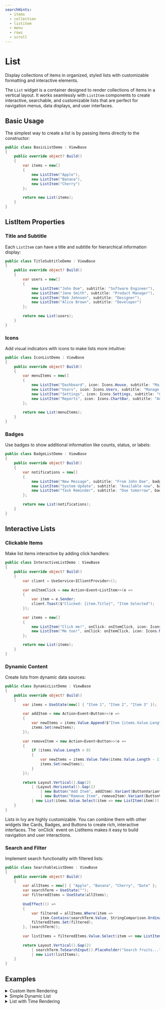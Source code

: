 ```yaml
---
searchHints:
  - items
  - collection
  - listitem
  - menu
  - rows
  - scroll
---
```


# List

<Ingress>
Display collections of items in organized, styled lists with customizable formatting and interactive elements.
</Ingress>

The `List` widget is a container designed to render collections of items in a vertical layout. It works seamlessly with `ListItem` components to create interactive, searchable, and customizable lists that are perfect for navigation menus, data displays, and user interfaces.

## Basic Usage

The simplest way to create a list is by passing items directly to the constructor:

```csharp demo-below
public class BasicListDemo : ViewBase
{
    public override object? Build()
    {
        var items = new[]
        {
            new ListItem("Apple"),
            new ListItem("Banana"),
            new ListItem("Cherry")
        };
        
        return new List(items);
    }
}
```

## ListItem Properties

### Title and Subtitle

Each `ListItem` can have a title and subtitle for hierarchical information display:

```csharp demo-tabs
public class TitleSubtitleDemo : ViewBase
{
    public override object? Build()
    {
        var users = new[]
        {
            new ListItem("John Doe", subtitle: "Software Engineer"),
            new ListItem("Jane Smith", subtitle: "Product Manager"),
            new ListItem("Bob Johnson", subtitle: "Designer"),
            new ListItem("Alice Brown", subtitle: "Developer")
        };
        
        return new List(users);
    }
}
```

### Icons

Add visual indicators with icons to make lists more intuitive:

```csharp demo-tabs
public class IconListDemo : ViewBase
{
    public override object? Build()
    {
        var menuItems = new[]
        {
            new ListItem("Dashboard", icon: Icons.House, subtitle: "Main overview"),
            new ListItem("Users", icon: Icons.Users, subtitle: "Manage users"),
            new ListItem("Settings", icon: Icons.Settings, subtitle: "Configuration"),
            new ListItem("Reports", icon: Icons.ChartBar, subtitle: "Analytics")
        };
        
        return new List(menuItems);
    }
}
```

### Badges

Use badges to show additional information like counts, status, or labels:

```csharp demo-tabs
public class BadgeListDemo : ViewBase
{
    public override object? Build()
    {
        var notifications = new[]
        {
            new ListItem("New Message", subtitle: "From John Doe", badge: "3"),
            new ListItem("System Update", subtitle: "Available now", badge: "!"),
            new ListItem("Task Reminder", subtitle: "Due tomorrow", badge: "5")
        };
        
        return new List(notifications);
    }
}
```

## Interactive Lists

### Clickable Items

Make list items interactive by adding click handlers:

```csharp demo-tabs
public class InteractiveListDemo : ViewBase
{
    public override object? Build()
    {
        var client = UseService<IClientProvider>();
        
        var onItemClick = new Action<Event<ListItem>>(e =>
        {
            var item = e.Sender;
            client.Toast($"Clicked: {item.Title}", "Item Selected");
        });
        
        var items = new[]
        {
            new ListItem("Click me!", onClick: onItemClick, icon: Icons.MousePointer),
            new ListItem("Me too!", onClick: onItemClick, icon: Icons.MousePointer)
        };

        return new List(items);
    }
}
```

### Dynamic Content

Create lists from dynamic data sources:

```csharp demo-tabs
public class DynamicListDemo : ViewBase
{
    public override object? Build()
    {
        var items = UseState(new[] { "Item 1", "Item 2", "Item 3" });
        
        var addItem = new Action<Event<Button>>(e =>
        {
            var newItems = items.Value.Append($"Item {items.Value.Length + 1}").ToArray();
            items.Set(newItems);
        });
        
        var removeItem = new Action<Event<Button>>(e =>
        {
            if (items.Value.Length > 0)
            {
                var newItems = items.Value.Take(items.Value.Length - 1).ToArray();
                items.Set(newItems);
            }
        });
        
        return Layout.Vertical().Gap(2)
            | (Layout.Horizontal().Gap(1)
                | new Button("Add Item", addItem).Variant(ButtonVariant.Secondary)
                | new Button("Remove Item", removeItem).Variant(ButtonVariant.Destructive))
            | new List(items.Value.Select(item => new ListItem(item)));
    }
}
```

<Callout type="info">
Lists in Ivy are highly customizable. You can combine them with other widgets like Cards, Badges, and Buttons to create rich, interactive interfaces. The `onClick` event on ListItems makes it easy to build navigation and user interactions.
</Callout>

### Search and Filter

Implement search functionality with filtered lists:

```csharp demo-tabs
public class SearchableListDemo : ViewBase
{
    public override object? Build()
    {
        var allItems = new[] { "Apple", "Banana", "Cherry", "Date" };
        var searchTerm = UseState("");
        var filteredItems = UseState(allItems);
        
        UseEffect(() =>
        {
            var filtered = allItems.Where(item => 
                item.Contains(searchTerm.Value, StringComparison.OrdinalIgnoreCase)).ToArray();
            filteredItems.Set(filtered);
        }, [searchTerm]);
        
        var listItems = filteredItems.Value.Select(item => new ListItem(item));
        
        return Layout.Vertical().Gap(2)
            | searchTerm.ToSearchInput().Placeholder("Search fruits...")
            | new List(listItems);
    }
}
```

<WidgetDocs Type="Ivy.List" ExtensionTypes="Ivy.WidgetBaseExtensions" SourceUrl="https://github.com/Ivy-Interactive/Ivy-Framework/blob/main/Ivy/Widgets/Lists/List.cs"/>

## Examples

<Details>
<Summary>
Custom Item Rendering
</Summary>
<Body>
Use the `items` parameter to create complex list items with custom layouts:

```csharp demo-tabs
public class CustomItemDemo : ViewBase
{
    public override object? Build()
    {
        var products = new[]
        {
            new { Name = "Laptop", Price = 999.99m, Stock = 15 },
            new { Name = "Mouse", Price = 29.99m, Stock = 50 },
            new { Name = "Keyboard", Price = 89.99m, Stock = 25 }
        };
        
        var listItems = products.Select(product => new ListItem(
            title: product.Name,
            subtitle: $"${product.Price} - {product.Stock} in stock",
            items: new object[]
            {
                Layout.Horizontal().Gap(2)
                    | Text.Block($"${product.Price}")
                    | new Badge(product.Stock.ToString()).Variant(BadgeVariant.Secondary)
            }
        ));
        
        return new List(listItems);
    }
}
```

</Body>
</Details>

<Details>
<Summary>
Simple Dynamic List
</Summary>
<Body>
A basic example showing how to add and remove list items:

```csharp demo-tabs
public class SimpleListDemo : ViewBase
{
    public override object? Build()
    {
        var items = UseState(new[] { "First Item" });
        
        var addItem = new Action<Event<Button>>(e =>
        {
            var newItems = items.Value.Append($"Item {items.Value.Length + 1}").ToArray();
            items.Set(newItems);
        });
        
        var removeItem = new Action<Event<Button>>(e =>
        {
            if (items.Value.Length > 1)
            {
                var newItems = items.Value.Take(items.Value.Length - 1).ToArray();
                items.Set(newItems);
            }
        });
        
        var listItems = items.Value.Select(item => new ListItem(item));
        
        return Layout.Vertical().Gap(2)
            | (Layout.Horizontal().Gap(2)
                | new Button("Add Item", addItem)
                | new Button("Remove Item", removeItem))
            | new List(listItems);
    }
}
```

</Body>
</Details>

<Details>
<Summary>
List with Time Rendering
</Summary>
<Body>
Show when each item was created:

```csharp demo-tabs
public class TimeListDemo : ViewBase
{
    public override object? Build()
    {
        var items = UseState(new[] { new { Text = "Item 1", CreatedAt = DateTime.Now } });
        
        var addItem = new Action<Event<Button>>(e =>
        {
            var newItem = new { Text = $"Item {items.Value.Length + 1}", CreatedAt = DateTime.Now };
            var newItems = items.Value.Append(newItem).ToArray();
            items.Set(newItems);
        });
        
        var clearItems = new Action<Event<Button>>(e =>
        {
            items.Set(new[] { new { Text = "Item 1", CreatedAt = DateTime.Now } });
        });
        
        var listItems = items.Value.Select(item => new ListItem(
            title: item.Text,
            subtitle: $"Created at {item.CreatedAt:HH:mm:ss}"
        ));
        
        return Layout.Vertical().Gap(2)
            | (Layout.Horizontal().Gap(2)
                | new Button("Add Item", addItem)
                | new Button("Clear All", clearItems).Variant(ButtonVariant.Destructive))
            | new List(listItems);
    }
}
```

</Body>
</Details>
